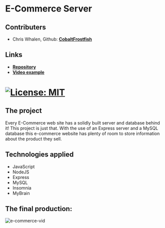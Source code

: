 # E-Commerce Server

## Contributers
* Chris Whalen, Github: **[CobaltFrostfish](https://github.com/CobaltFrostfish)**

## Links
* **[Repository](https://github.com/CobaltFrostfish/ecomm-server)**
* **[Video example](https://github.com/CobaltFrostfish/ecomm-server/blob/main/assets/ecomm-vid.gif)**
# [![License: MIT](https://img.shields.io/badge/License-MIT-yellow.svg)](https://opensource.org/licenses/MIT)

## The project
Every E-Commerce web site has a solidly built server and database behind it! This project is just that. With the use of an Express server and a MySQL database this e-commerce website has plenty of room  to store information about the product they sell.  

## Technologies applied
* JavaScript
* NodeJS
* Express
* MySQL
* Insomnia
* MyBrain


## The final production:
![e-commerce-vid](./assets/ecomm-vid.gif)